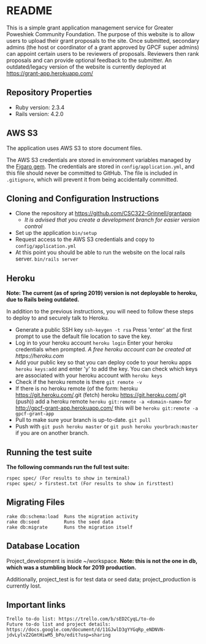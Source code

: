 # README #

This is a simple grant application management service for Greater Poweshiek Community Foundation. The purpose of this website is to allow users to upload their grant proposals to the site. Once submitted, secondary admins (the host or coordinator of a grant approved by GPCF super admins) can appoint certain users to be reviewers of proposals. Reviewers then rank proposals and can provide optional feedback to the submitter. An outdated/legacy version of the website is currently deployed at https://grant-app.herokuapp.com/


## Repository Properties ##

- Ruby version: 2.3.4
- Rails version: 4.2.0


## AWS S3 ##

The application uses AWS S3 to store document files.

The AWS S3 credentials are stored in environment variables managed by the [Figaro gem](https://github.com/laserlemon/figaro). The credentials are stored in `config/application.yml`, and this file should never be committed to GitHub. The file is included in `.gitignore`, which will prevent it from being accidentally committed.

## Cloning and Configuration Instructions ##
- Clone the repository at https://github.com/CSC322-Grinnell/grantapp
    - _It is advised that you create a development branch for easier version control_
- Set up the application
    ``` bin/setup ```
- Request access to the AWS S3 credentials and copy to `config/application.yml`
- At this point you should be able to run the website on the local rails server.
    ``` bin/rails server ```

## Heroku ##
**Note: The current (as of spring 2019) version is not deployable to heroku, due to Rails being outdated.**

In addition to the previous instructions, you will need to follow these steps to deploy to and securely talk to Heroku.
- Generate a public SSH key
    ``` ssh-keygen -t rsa ```
    Press 'enter' at the first prompt to use the default file location to save the key.
- Log in to your heroku account
    ``` heroku login ```
    Enter your heroku credentials when prompted.
    _A free heroku account can be created at https://heroku.com_
- Add your public key so that you can deploy code to your heroku apps
    ``` heroku keys:add ```
    and enter 'y' to add the key.
    You can check which keys are associated with your heroku account with
        ``` heroku keys ```
- Check if the heroku remote is there
    ``` git remote -v ```
- If there is no heroku remote (of the form:
                heroku  https://git.heroku.com/<heroku-name>.git (fetch)
                heroku  https://git.heroku.com/<heroku-name>.git (push))
        add a heroku remote
        ``` heroku git:remote -a <domain-name> ```
        for http://gpcf-grant-app.herokuapp.com/ this will be
        ``` heroku git:remote -a gpcf-grant-app ```
- Pull to make sure your branch is up-to-date.
    ``` git pull ```
- Push with
    ``` git push heroku master ```
    or
    ``` git push heroku yourbrach:master ```
    if you are on another branch.


## Running the test suite ##  
**The following commands run the full test suite:**

    rspec spec/ (For results to show in terminal)  
    rspec spec/ > firstest.txt (For results to show in firsttest)


## Migrating Files ## 
    
    rake db:schema:load  Runs the migration activity 
    rake db:seed         Runs the seed data 
    rake db:migrate      Runs the migration itself  


## Database Location ##
Project_development is inside ~/workspace.  **Note: this is not the one in db, which was a stumbling block for 2019 production.**

Additionally, project_test  is for test data or seed data; project_production is currently lost.

    
## Important links ##  
    Trello to-do list: https://trello.com/b/sED2CyqL/to-do  
    Future to-do list and project details: https://docs.google.com/document/d/11GJwlD3gYYGqRp_eNDNVN-jdvLylvZ2GmtHiwM5_bPo/edit?usp=sharing
